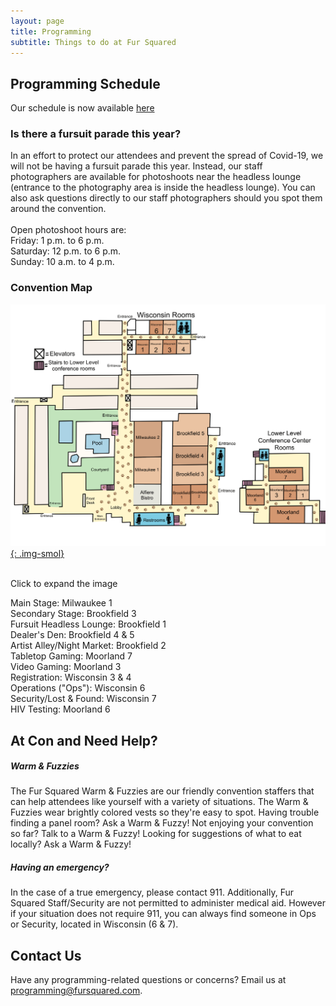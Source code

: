 ```yaml
---
layout: page
title: Programming
subtitle: Things to do at Fur Squared
---
```

## Programming Schedule

Our schedule is now available [here](https://docs.google.com/spreadsheets/d/e/2PACX-1vQD-3qlD_dBjweNLZBiNkh5_jNeSFVZeFs8z4t85OLdkYNUbIo9mbMKy2C5-CuR0Yik8xsmosSoy8FW/pubhtml?gid=320287922&single=true)

### Is there a fursuit parade this year?

In an effort to protect our attendees and prevent the spread of Covid-19, we will not be having a fursuit parade this year. Instead, our staff photographers are available for photoshoots near the headless lounge (entrance to the photography area is inside the headless lounge). You can also ask questions directly to our staff photographers should you spot them around the convention.<br><br>Open photoshoot hours are:<br>Friday: 1 p.m. to 6 p.m.<br>Saturday: 12 p.m. to 6 p.m.<br>Sunday: 10 a.m. to 4 p.m.

### Convention Map

[![F2 hotel map by TheRougeCat, click to expand](/uploads/f2-map-2023.png){: .img-smol}](/uploads/f2-map-2023.png)

<br>Click to expand the image

Main Stage: Milwaukee 1<br>Secondary Stage: Brookfield 3<br>Fursuit Headless Lounge: Brookfield 1<br>Dealer's Den: Brookfield 4 & 5<br>Artist Alley/Night Market: Brookfield 2<br>Tabletop Gaming: Moorland 7<br>Video Gaming: Moorland 3<br>Registration: Wisconsin 3 & 4<br>Operations ("Ops"): Wisconsin 6<br>Security/Lost & Found: Wisconsin 7<br>HIV Testing: Moorland 6

## At Con and Need Help?

##### Warm & Fuzzies

The Fur Squared Warm & Fuzzies are our friendly convention staffers that can help attendees like yourself with a variety of situations. The Warm & Fuzzies wear brightly colored vests so they're easy to spot. Having trouble finding a panel room? Ask a Warm & Fuzzy! Not enjoying your convention so far? Talk to a Warm & Fuzzy! Looking for suggestions of what to eat locally? Ask a Warm & Fuzzy!

##### Having an emergency?

In the case of a true emergency, please contact 911. Additionally, Fur Squared Staff/Security are not permitted to administer medical aid. However if your situation does not require 911, you can always find someone in Ops or Security, located in Wisconsin (6 & 7).

## Contact Us

Have any programming-related questions or concerns? Email us at [programming@fursquared.com](mailto:programming@fursquared.com).
